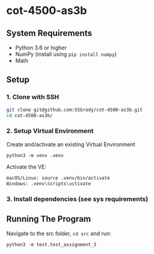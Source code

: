# cot-4500-as3b

## System Requirements
* Python 3.6 or higher
* NumPy (install using `pip install numpy`)
* Math

## Setup

### 1. Clone with SSH

```bash
git clone git@github.com:SSGrady/cot-4500-as3b.git
cd cot-4500-as3b/
```

### 2. Setup Virtual Environment
Create and/activate an existing Virtual Environment 

`python3 -m venv .venv`

Activate the VE:

```bash
macOS/Linux: source .venv/bin/activate
Windows: .venv\Scripts\activate
```

### 3. Install dependencies (see sys requirements)

## Running The Program

Navigate to the src folder, `cd src` and run:

```py
python3 -m test.test_assignment_3
```
